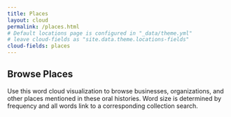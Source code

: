 ```yaml
---
title: Places
layout: cloud
permalink: /places.html
# Default locations page is configured in "_data/theme.yml"
# leave cloud-fields as "site.data.theme.locations-fields"
cloud-fields: places
---
```


## Browse Places

Use this word cloud visualization to browse businesses, organizations, and other places mentioned in these oral histories. 
Word size is determined by frequency and all words link to a corresponding collection search.
